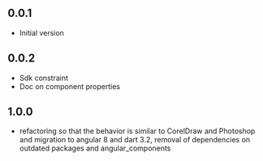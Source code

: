 ## 0.0.1

- Initial version

## 0.0.2

- Sdk constraint
- Doc on component properties

## 1.0.0

- refactoring so that the behavior is similar to CorelDraw and Photoshop and migration to angular 8 and dart 3.2, removal of dependencies on outdated packages and angular_components
